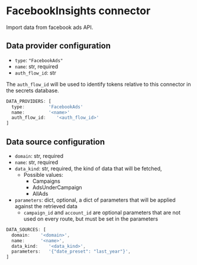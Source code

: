 # FacebookInsights connector

Import data from facebook ads API.

## Data provider configuration

* `type`: `"FacebookAds"`
* `name`: str, required
* `auth_flow_id`: str

The `auth_flow_id` will be used to identify tokens relative to this connector in the secrets database.

```javascript
DATA_PROVIDERS: [
  type:         'FacebookAds'
  name:         '<name>'
  auth_flow_id:    '<auth_flow_id>'
]
```

## Data source configuration

* `domain`: str, required
* `name`: str, required
* `data_kind`: str, required, the kind of data that will be fetched,
    * Possible values:
        * Campaigns
        * AdsUnderCampaign
        * AllAds
* `parameters`: dict, optional, a dict of parameters that will be applied against the retrieved data
  * `campaign_id` and `account_id` are optional parameters that are not used on every route, but must be set in the parameters


```javascript
DATA_SOURCES: [
  domain:    '<domain>',
  name:      '<name>',
  data_kind:    '<data_kind>',
  parameters:   '{"date_preset": "last_year"}',
]
```
